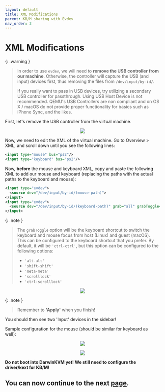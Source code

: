 ```yaml
---
layout: default
title: XML Modifications
parent: KB/M sharing with Evdev
nav_order: 3
---
```


# XML Modifications

{: .warning }
> In order to use ``evdev``, we will need to **remove the USB controller from our machine**. Otherwise, the controller will capture the USB (and input) devices first, thus removing the files from ``/dev/input/by-id/``.
>
> If you really want to pass in USB devices, try utilizing a secondary USB controller for passthrough. Using USB Host Device is not recommended. QEMU's USB Controllers are non compliant and on OS X / macOS do not provide proper functionality for basics such as iPhone Sync, and the likes.

First, let's remove the USB controller from the virtual machine.

<p align="center">
    <img src="../../../assets/VManRemoveUSBController.png"/>
</p>

Now, we need to edit the XML of the virtual machine. Go to Overview > XML, and scroll down until you see the following lines:

```xml
<input type="mouse" bus="ps2"/>
<input type="keyboard" bus="ps2"/>
```

Now, **before** the mouse and keyboard XML, copy and paste the following XML to add our mouse and keyboard (replacing the paths with the actual paths to the keyboard and mouse):

```xml
<input type="evdev">
  <source dev="/dev/input/by-id/(mouse-path)">
</input>
<input type="evdev">
  <source dev="/dev/input/by-id/(keyboard-path)" grab="all" grabToggle="ctrl-ctrl" repeat="on">
</input>
```

{: .note }
> The ``grabToggle`` option will be the keyboard shortcut to switch the keyboard and mouse focus from host (Linux) and guest (macOS). This can be configured to the keyboard shortcut that you prefer. By default, it will be ``'ctrl-ctrl'``, but this option can be configured to the following options:
> - ``'alt-alt'``
> - ``'shift-shift'``
> - ``'meta-meta'``
> - ``'scrolllock'``
> - ``'ctrl-scrolllock'``


<p align="center">
    <img src="../../../assets/VManAddingEvdevDevices.png"/>
</p>

{: .note }
> Remember to **'Apply'** when you finish!

You should then see two 'Input' devices in the sidebar!

Sample configuration for the mouse (should be similar for keyboard as well):

<p align="center">
    <img src="../../../assets/VManEvdevInputDetails.png"/>
</p>

<p align="center">
    <img src="../../../assets/VManEvdevInputXML.png"/>
</p>

**Do not boot into DarwinKVM yet! We still need to configure the driver/kext for KB/M!**

## You can now continue to the next <a href="../04-VoodooPS2">page</a>.
